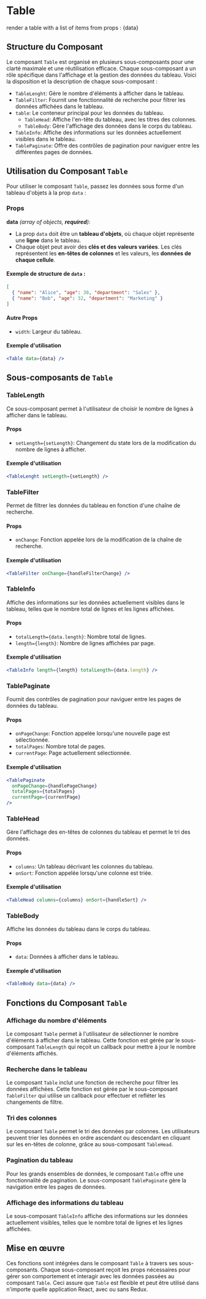 # Table

render a table with a list of items from props : {data}

## Structure du Composant

Le composant `Table` est organisé en plusieurs sous-composants pour une clarté maximale et une réutilisation efficace. Chaque sous-composant a un rôle spécifique dans l'affichage et la gestion des données du tableau. Voici la disposition et la description de chaque sous-composant :

- `TableLenght`: Gère le nombre d'éléments à afficher dans le tableau.
- `TableFilter`: Fournit une fonctionnalité de recherche pour filtrer les données affichées dans le tableau.
- `table`: Le conteneur principal pour les données du tableau.
  - `TableHead`: Affiche l'en-tête du tableau, avec les titres des colonnes.
  - `TableBody`: Gère l'affichage des données dans le corps du tableau.
- `TableInfo`: Affiche des informations sur les données actuellement visibles dans le tableau.
- `TablePaginate`: Offre des contrôles de pagination pour naviguer entre les différentes pages de données.

## Utilisation du Composant `Table`

Pour utiliser le composant `Table`, passez les données sous forme d'un tableau d'objets à la prop `data` :

### Props

**data** _(array of objects, **required**)_:

- La prop `data` doit être un **tableau d'objets**, où chaque objet représente une **ligne** dans le tableau.
- Chaque objet peut avoir des **clés et des valeurs variées**. Les clés représentent les **en-têtes de colonnes** et les valeurs, les **données de chaque cellule**.

#### Exemple de structure de `data` :

```json
[
  { "name": "Alice", "age": 30, "department": "Sales" },
  { "name": "Bob", "age": 32, "department": "Marketing" }
]
```

#### Autre Props

- `width`: Largeur du tableau.

#### Exemple d'utilisation

```jsx
<Table data={data} />
```

## Sous-composants de `Table`

### TableLength

Ce sous-composant permet à l'utilisateur de choisir le nombre de lignes à afficher dans le tableau.

#### Props

- `setLength={setLength}`: Changement du state lors de la modification du nombre de lignes à afficher.

#### Exemple d'utilisation

```jsx
<TableLenght setLength={setLength} />
```

### TableFilter

Permet de filtrer les données du tableau en fonction d'une chaîne de recherche.

#### Props

- `onChange`: Fonction appelée lors de la modification de la chaîne de recherche.

#### Exemple d'utilisation

```jsx
<TableFilter onChange={handleFilterChange} />
```

### TableInfo

Affiche des informations sur les données actuellement visibles dans le tableau, telles que le nombre total de lignes et les lignes affichées.

#### Props

- `totalLength={data.length}`: Nombre total de lignes.
- `length={length}`: Nombre de lignes affichées par page.

#### Exemple d'utilisation

```jsx
<TableInfo length={length} totalLength={data.length} />
```

### TablePaginate

Fournit des contrôles de pagination pour naviguer entre les pages de données du tableau.

#### Props

- `onPageChange`: Fonction appelée lorsqu'une nouvelle page est sélectionnée.
- `totalPages`: Nombre total de pages.
- `currentPage`: Page actuellement sélectionnée.

#### Exemple d'utilisation

```jsx
<TablePaginate
  onPageChange={handlePageChange}
  totalPages={totalPages}
  currentPage={currentPage}
/>
```

### TableHead

Gère l'affichage des en-têtes de colonnes du tableau et permet le tri des données.

#### Props

- `columns`: Un tableau décrivant les colonnes du tableau.
- `onSort`: Fonction appelée lorsqu'une colonne est triée.

#### Exemple d'utilisation

```jsx
<TableHead columns={columns} onSort={handleSort} />
```

### TableBody

Affiche les données du tableau dans le corps du tableau.

#### Props

- `data`: Données à afficher dans le tableau.

#### Exemple d'utilisation

```jsx
<TableBody data={data} />
```

## Fonctions du Composant `Table`

### Affichage du nombre d'éléments

Le composant `Table` permet à l'utilisateur de sélectionner le nombre d'éléments à afficher dans le tableau. Cette fonction est gérée par le sous-composant `TableLength` qui reçoit un callback pour mettre à jour le nombre d'éléments affichés.

### Recherche dans le tableau

Le composant `Table` inclut une fonction de recherche pour filtrer les données affichées. Cette fonction est gérée par le sous-composant `TableFilter` qui utilise un callback pour effectuer et refléter les changements de filtre.

### Tri des colonnes

Le composant `Table` permet le tri des données par colonnes. Les utilisateurs peuvent trier les données en ordre ascendant ou descendant en cliquant sur les en-têtes de colonne, grâce au sous-composant `TableHead`.

### Pagination du tableau

Pour les grands ensembles de données, le composant `Table` offre une fonctionnalité de pagination. Le sous-composant `TablePaginate` gère la navigation entre les pages de données.

### Affichage des informations du tableau

Le sous-composant `TableInfo` affiche des informations sur les données actuellement visibles, telles que le nombre total de lignes et les lignes affichées.

## Mise en œuvre

Ces fonctions sont intégrées dans le composant `Table` à travers ses sous-composants. Chaque sous-composant reçoit les props nécessaires pour gérer son comportement et interagir avec les données passées au composant `Table`. Ceci assure que `Table` est flexible et peut être utilisé dans n'importe quelle application React, avec ou sans Redux.
